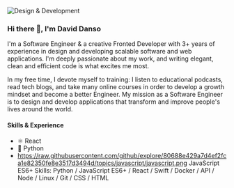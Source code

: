 ![Design & Development](https://pbs.twimg.com/profile_banners/856155592578158592/1635342507/1500x500)

### Hi there 👋, I'm David Danso
I'm a Software Engineer & a creative Fronted Developer with 3+ years of experience in design and developing scalable software and web applications.
I'm deeply passionate about my work, and writing elegant, clean and efficient code is what excites me most.

In my free time, I devote myself to training: I listen to educational podcasts, read tech blogs, and take many online courses in order to develop a growth mindset and become a better Engineer. My mission as a Software Engineer is to design and develop applications that transform and improve people's lives around the world.

#### Skills & Experience 
- ⚛ React
- 🐍 Python
- https://raw.githubusercontent.com/github/explore/80688e429a7d4ef2fca1e82350fe8e3517d3494d/topics/javascript/javascript.png JavaScript ES6+
Skills: Python / JavaScript ES6+ / React / Swift / Docker / API / Node / Linux / Git / CSS / HTML
